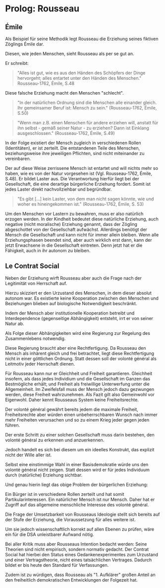 # Prolog: Rousseau

<!-- TODO: MH hier fehlt eine allgemeine Einführung in was/wie/weshalb Rousseau; hier (Und/oder am Ende) könnte auch gut das stehen (so einiges) was Emile und le Contrat Social verbindet ...; gegenwärtig stehen die beiden etwas alleine -->


## Émile

Als Beispiel für seine Methodik legt Rousseau die Erziehung seines fiktiven Zöglings Émile dar.
<!-- TODO: MH hier fehlt eine allgemeinere Einführung; warum lesen wir den? Was sind die Annahmen, historischer Kontext etc. von Emile? -->
Diesen, wie jeden Menschen, sieht Rousseau als per se gut an.
<!-- FIXME: MH, nein nicht wie jeden Menschen, wie jeden *natürlichen* Menschen. Außerdem ist das hier gewissermaßen eher eine Schlussfolgerung. Nochmal schauen ob das hier mehr als Sanduhr strukturiert werden kann: mit dem allgemeinen anfangen, einen Fokuspunkt herleiten, dann allgemeinere Schlussfolgerung anschließen. -->
Er schreibt:

> "Alles ist gut, wie es aus den Händen des Schöpfers der Dinge hervorgeht; alles entartet unter den Händen des Menschen."
> Rousseau-1762, Émile, S.48

Diese falsche Erziehung macht den Menschen "schlecht".
<!-- TODO: MH erläutern, zu kurz -->

>"In der natürlichen Ordnung sind die Menschen alle einander gleich. Ihr gemeinsamer Beruf ist: Mensch zu sein."
> (Rousseau-1762, Émile, S.50)

> "Wenn man z.B. einen Menschen für andere erziehen will, anstatt für ihn selbst - gemäß seiner Natur - zu erziehen?
> Dann ist Einklang ausgeschlossen."
> (Rousseau-1762, Émile, S.49)
<!-- TODO: MH das sind gute Zitate! -->

In der Folge existiert der Mensch zugleich in verschiedenen Rollen (Identitäten), er ist zerteilt.
Die entstandenen Teile des Menschen, beziehungsweise ihre jeweiligen Pflichten, sind nicht miteinander zu vereinbaren.
<!-- TODO: MH Hier wäre vielleicht ein Beispiel gut; vielleicht eines das gut zu unserem Kursproblem passt ... -->
Der auf diese Weise zerrissene Mensch ist entartet und will nichts mehr so haben, wie es von der Natur vorgesehen ist (Vgl. Rousseau-1762, Émile, S.48).
Er bildet Laster aus.
Die Verantwortung hierfür liegt bei der Gesellschaft, die eine derartige bürgerliche Erziehung fordert.
Somit ist jedes Laster direkt nachvollziehbar und begründbar.
<!-- FIXME: MH Übertreibung, zu simpel -->

> "Es gibt [...] kein Laster, von dem man nicht sagen könnte, wie und woher es hineingekommen ist."
> (Rousseau-1762, Émile, S. 53)

<!-- FIXME: MH die Laster wirken hier etwas ... deplaziert; sind die nicht eigentlich ein Spezial- und Anwendungsfall des generellen Problems der bürgerlichen Existenz nach Rousseau? Das hier zäumt irgendwie das Pferd von hinten auf ... -->

Um den Menschen vor Lastern zu bewahren, muss er also natürlich erzogen werden.
In der Kindheit bedeutet diese natürliche Erziehung, auch negative (nicht moralische) Erziehung genannt, dass der Zögling abgeschottet von der Gesellschaft aufwächst.
Allerdings benötigt der Mensch die Gesellschaft und kann nicht für immer allein bleiben.
Wenn alle Erziehungsphasen beendet sind, aber auch wirklich erst dann, kann der jetzt Erwachsene in die Gesellschaft eintreten.
Denn jetzt hat er die Fähigkeit, auch in ihr autonom zu bleiben.

<!-- FIXME: MH ich finde hier steht schon ganz viel ganz wichtiges und richtiges zu Rousseau drin; allerdings erscheint mir die die Reihenfolge irgendwie noch schräg. Geht das irgendwie noch Sanduhr-mäßiger? -->


## Le Contrat Social

Neben der Erziehung wirft Rousseau aber auch die Frage nach der Legitimität von Herrschaft auf.

Hierzu skizziert er den Urzustand des Menschen, in dem dieser absolut autonom war.
Es existierte keine Kooperation zwischen den Menschen und Beziehungen blieben auf biologische Notwendigkeit beschränkt.
<!-- TODO: MH doch, es mag schon Kooperation existiert haben, aber diese war nicht *funktionell ausdifferenziert*, also es kooperierten *natürliche Menschen*, also etwa wie Freunde oder in der Familie, nicht in ihrer Funktion als xyz oder mediiert über Institutionen -->
Indem der Mensch aber institutionelle Kooperation betreibt und Interdependence (gegenseitige Abhängigkeit) entsteht, irrt er von seiner Natur ab.
<!-- TODO: MH genau, toller begriff! *institutionelle Kooperation* darauf kommt es an. Bei sowas wie interdependence einfach nur den deutschen begriff nehmen. -->
Als Folge dieser Abhängigkeiten wird eine Regierung zur Regelung des Zusammenlebens notwendig.
<!-- TODO: MH ja! genau, Zitat aus Rousseau vielleicht? -->
Diese Regierung braucht aber eine Rechtfertigung.
Da Rousseau den Mensch als inhärent gleich und frei betrachtet, liegt diese Rechtfertigung nicht in einer göttlichen Ordnung.
Statt dessen soll der volonté général als Leitmotiv jeder Herrschaft dienen.
<!-- TODO: MH das ist etwas lose als Definition des VG; der ist viel tiefschürfender, er stellt die Abstraktion dar, dass es ein gemeinsames Interesse gäbe. -->
Für Rousseau kann nur er Gleichheit und Freiheit garantieren.
Gleichheit insofern, als dass jedes Individium und die Gesellschaft im Ganzen das Bestmögliche erhält;
und Freiheit als freiwillige Unterwerfung unter die Allgemeinheit.
Im Zweifelsfall muss der Mensch jedoch dazu gezwungen werden, diese Freiheit  wahrzunehmen.
Als Fazit gilt also Gemeinwohl vor Eigenwohl.
Daher kennt Rousseaus System keine Freiheitsrechte.
<!-- TODO: MH ein Hinweis auf das Schubladendenken wäre hier hilfreich; etwa das Rousseau Republikaner ist, und es ihm folglich vor allem um die Soveränität der Polity (etwa: Politik-Körper) geht. Auch ein historischer Verweis auf andere Verfassungs- etc. Dokumente könnte hilfreich sein um die Innovation des VG zu klären -->
Der volonté général gewährt bereits jedem die maximale Freiheit, Freiheitsrechte aber würden einen unbeherrschbaren Wunsch nach immer mehr Freiheiten verursachen und so zu einem Krieg jeder gegen jeden führen.
<!-- TODO: MH hier brauchen wir ein Zitat von Rousseau, aus dem hervor geht, wie der VG maximal Freiheit gewährt, also wie Rousseau Autonomie und Gleichwertigkeit vereint. -->

Der erste Schritt zu einer solchen Gesellschaft muss darin bestehen, den volonté général zu erkennen und anzuerkennen.
<!-- TODO: MH wo findet sich das in Rousseau? Bin mir nicht so sicher. -->
Jedoch handelt es sich bei diesem um ein ideelles Konstrukt, das explizit nicht der Wille aller ist.
<!-- TODO: MH oder jedenfalls nicht der Wille aller sein muss ... -->
Selbst eine einstimmige Wahl in einer Basisdemokratie würde uns den volonté général nicht zeigen.
Statt dessen wird er für jedes Individuum durch (natürliche) Erziehung sichtbar.
<!-- TODO: MH der Zusammenhang zwischen erziehung und Politik könnte finde ich noch präziser sein ... was ist da der springende Punkt? -->

Und genau hierin liegt das obige Problem der bürgerlichen Erziehung:
<!-- TODO: MH schöne einleitung! -->
Ein Bürger ist in verschiedene Rollen zerteilt und hat somit Partikularinteressen.
Ein natürlicher Mensch ist nur Mensch.
Daher hat er  Zugriff auf das allgemeine menschliche Interesse des volonté général.

Die Frage der Umsetzbarkeit von Rousseaus Ideologie stellt sich bereits auf der Stufe der Erziehung, die Voraussetzung für alles weitere ist.
<!-- TODO: MH ergänzend stellt sich vielleicht auch die Frage, ob denn Rousseaus Ideal wünschenswert wäre? -->
Um sie jedoch wissenschaftlich korrekt auf allen Ebenen zu prüfen, wäre ein für die DSA unleistbarer Aufwand nötig.
<!-- TODO: MH ehm ich glaube Rousseaus ideal will per se nicht wissenschaftlich überprüft werden ...; außerdem juckt keinen, ob das auf der DSA geht ... -->

Bei aller Kritik muss aber Rousseaus Intention bedacht werden:
Seine Theorien sind nicht empirisch, sondern normativ gedacht.
Der Contrat Social hat hierbei den Status eines Gedankenexperimentes zum Urzustand und einer Vertragstheorie, nicht eines tatsächlichen Vertrages.
Dadurch bildet er bis heute den Standard für Verfassungen.
<!-- TODO: MH tut er das? Wie das denn? -->
Zudem ist zu würdigen, dass Rousseau als "1. Aufklärer" großen Anteil an den freiheitlich demokratischen Entwicklungen der Folgezeit hat.
<!-- TODO: MH ich will jetzt aber noch eure Meinung wissen; taugt Rousseau? lohnt der? Wofür? Was sagt uns das *wirklich* persönlich? -->
